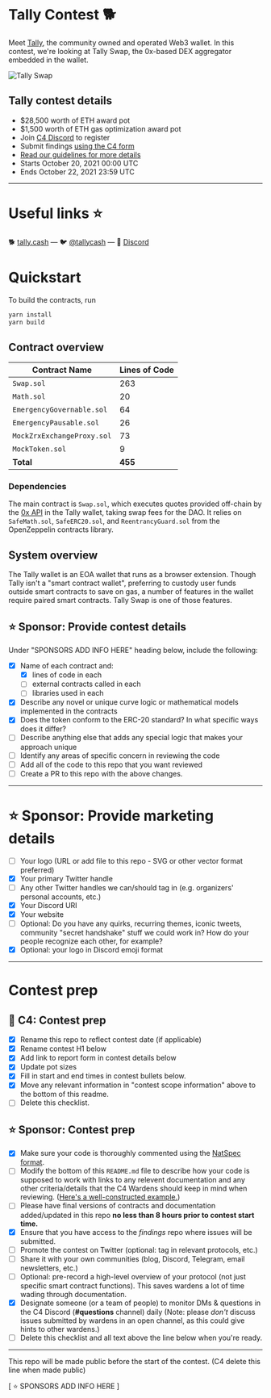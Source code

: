 # Tally Contest 🐕

Meet [Tally](https://tally.cash), the community owned and operated Web3 wallet.
In this contest, we're looking at Tally Swap, the 0x-based DEX aggregator
embedded in the wallet.

![Tally Swap](./public/swap.gif)

## Tally contest details
- $28,500 worth of ETH award pot
- $1,500 worth of ETH gas optimization award pot
- Join [C4 Discord](https://discord.gg/EY5dvm3evD) to register
- Submit findings [using the C4 form](https://code423n4.com/2021-10-tally-contest/submit)
- [Read our guidelines for more details](https://docs.code4rena.com/roles/wardens)
- Starts October 20, 2021 00:00 UTC
- Ends October 22, 2021 23:59 UTC
---

# Useful links ⭐️

🐕 [tally.cash](https://tally.cash) — 🐦 [@tallycash](https://twitter.com/tallycash) — 🤖 [Discord](https://chat.tally.cash)

# Quickstart

To build the contracts, run

```bash
yarn install
yarn build
```

## Contract overview

| Contract Name              | Lines of Code |
| -------------------------- | ------------- |
| `Swap.sol`                 | 263           |
| `Math.sol`                 | 20            |
| `EmergencyGovernable.sol`  | 64            |
| `EmergencyPausable.sol`    | 26            |
| `MockZrxExchangeProxy.sol` | 73            |
| `MockToken.sol`            | 9             |
| **Total**                  | **455**       |

### Dependencies

The main contract is `Swap.sol`, which executes quotes provided off-chain by the
[0x API](https://0x.org/docs/api) in the Tally wallet, taking swap fees for the
DAO. It relies on `SafeMath.sol`, `SafeERC20.sol`, and `ReentrancyGuard.sol`
from the OpenZeppelin contracts library.

## System overview

The Tally wallet is an EOA wallet that runs as a browser extension. Though Tally
isn't a "smart contract wallet", preferring to custody user funds outside smart
contracts to save on gas, a number of features in the wallet require paired
smart contracts. Tally Swap is one of those features.

## ⭐️ Sponsor: Provide contest details

Under "SPONSORS ADD INFO HERE" heading below, include the following:

- [X] Name of each contract and:
  - [X] lines of code in each
  - [ ] external contracts called in each
  - [ ] libraries used in each
- [X] Describe any novel or unique curve logic or mathematical models implemented in the contracts
- [X] Does the token conform to the ERC-20 standard? In what specific ways does it differ?
- [ ] Describe anything else that adds any special logic that makes your approach unique
- [ ] Identify any areas of specific concern in reviewing the code
- [ ] Add all of the code to this repo that you want reviewed
- [ ] Create a PR to this repo with the above changes.

---

# ⭐️ Sponsor: Provide marketing details

- [ ] Your logo (URL or add file to this repo - SVG or other vector format preferred)
- [X] Your primary Twitter handle
- [ ] Any other Twitter handles we can/should tag in (e.g. organizers' personal accounts, etc.)
- [X] Your Discord URI
- [X] Your website
- [ ] Optional: Do you have any quirks, recurring themes, iconic tweets, community "secret handshake" stuff we could work in? How do your people recognize each other, for example?
- [X] Optional: your logo in Discord emoji format

---

# Contest prep

## 🐺 C4: Contest prep
- [X] Rename this repo to reflect contest date (if applicable)
- [X] Rename contest H1 below
- [X] Add link to report form in contest details below
- [X] Update pot sizes
- [X] Fill in start and end times in contest bullets below.
- [X] Move any relevant information in "contest scope information" above to the bottom of this readme.
- [ ] Delete this checklist.

## ⭐️ Sponsor: Contest prep
- [X] Make sure your code is thoroughly commented using the [NatSpec format](https://docs.soliditylang.org/en/v0.5.10/natspec-format.html#natspec-format).
- [ ] Modify the bottom of this `README.md` file to describe how your code is supposed to work with links to any relevent documentation and any other criteria/details that the C4 Wardens should keep in mind when reviewing. ([Here's a well-constructed example.](https://github.com/code-423n4/2021-06-gro/blob/main/README.md))
- [ ] Please have final versions of contracts and documentation added/updated in this repo **no less than 8 hours prior to contest start time.**
- [X] Ensure that you have access to the _findings_ repo where issues will be submitted.
- [ ] Promote the contest on Twitter (optional: tag in relevant protocols, etc.)
- [ ] Share it with your own communities (blog, Discord, Telegram, email newsletters, etc.)
- [ ] Optional: pre-record a high-level overview of your protocol (not just specific smart contract functions). This saves wardens a lot of time wading through documentation.
- [X] Designate someone (or a team of people) to monitor DMs & questions in the C4 Discord (**#questions** channel) daily (Note: please *don't* discuss issues submitted by wardens in an open channel, as this could give hints to other wardens.)
- [ ] Delete this checklist and all text above the line below when you're ready.

---

This repo will be made public before the start of the contest. (C4 delete this line when made public)

[ ⭐️ SPONSORS ADD INFO HERE ]
